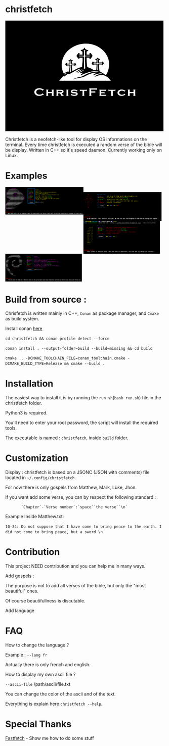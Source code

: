 # christfetch
 <img src="screenshots/logo.png" alt="christfetch" class="center" width=500 height=350> 

Christfetch is a neofetch-like tool for display OS informations on the terminal. Every time christfetch is executed a random verse of the bible will be display. Written in C++ so it's speed daemon.
Currently working only on Linux.

# Examples

<img src="screenshots/1.png" width="49%" align="left" />
<img src="https://upload.wikimedia.org/wikipedia/commons/2/24/Transparent_Square_Tiles_Texture.png" width="49%" height="16px" align="left" />
<img src="screenshots/2.png" width="49%" align="left" />
<img src="https://upload.wikimedia.org/wikipedia/commons/2/24/Transparent_Square_Tiles_Texture.png" width="49%" height="16px" align="left" />
<img src="screenshots/3.png" width="48%" align="top" />
<img src="screenshots/4.png" width="48%" align="top" />

# Build from source : 

 Chrisfetch is written mainly in C++, `Conan` as package manager, and `Cmake` as build system.

 Install conan <a href="https://conan.io/downloads">here</a>

 `cd christfetch && conan profile detect --force`

 `conan install . --output-folder=build --build=missing && cd build`
  
 `cmake .. -DCMAKE_TOOLCHAIN_FILE=conan_toolchain.cmake -DCMAKE_BUILD_TYPE=Release && cmake --build .`
 

# Installation 

The easiest way to install it is by running the `run.sh`(`bash run.sh`) file in the christfetch folder.

Python3 is required.

You'll need to enter your root password, the script will install the required tools.

The executable is named : `christfetch`, inside `build` folder.

# Customization
Display : 
    christfetch is based on a JSONC (JSON with comments) file located in `~/.config/christfetch`.
      
   For now there is only gospels from Matthew, Mark, Luke, Jhon.
      
   If you want add some verse, you can by respect the following standard : 
   
           `Chapter`-`Verse number`:`space``the verse``\n`
      
   Example Inside Matthew.txt: 
   
   `10-34: Do not suppose that I have come to bring peace to the earth. I did not come to bring peace, but a sword.\n`


# Contribution
  This project NEED contribution and you can help me in many ways.

  Add gospels : 
  
   The purpose is not to add all verses of the bible, but only the "most beautiful" ones.
   
   Of course beautifullness is discutable.

   
  Add language 

# FAQ 

How to change the language ? 

Example : `--lang fr` 

Actually there is only french and english.

How to display my own ascii file ? 

`--ascii-file` /path/ascii/file.txt

You can change the color of the ascii and of the text. 

Everything is explain here `christfetch --help`.


# Special Thanks

 <a href="https://github.com/fastfetch-cli/fastfetch">Fastfetch</a> - Show me how to do some stuff

